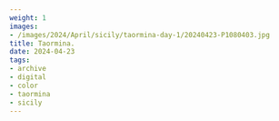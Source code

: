 ```yaml
---
weight: 1
images:
- /images/2024/April/sicily/taormina-day-1/20240423-P1080403.jpg
title: Taormina.
date: 2024-04-23
tags:
- archive
- digital
- color
- taormina
- sicily
---
```


